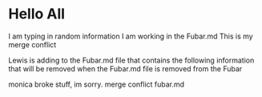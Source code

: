 # Hello All

I am typing in random information
I am working in the Fubar.md
This is my merge conflict

Lewis is adding to the Fubar.md file that contains the following information that will be removed when the Fubar.md file is removed from the Fubar

monica broke stuff, im sorry. merge conflict fubar.md
